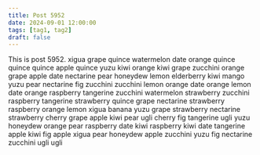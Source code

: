 ```yaml
---
title: Post 5952
date: 2024-09-01 12:00:00
tags: [tag1, tag2]
draft: false
---
```

This is post 5952.
xigua
grape
quince
watermelon
date
orange
quince
quince
quince
apple
quince
yuzu
kiwi
orange
kiwi
grape
zucchini
orange
grape
apple
date
nectarine
pear
honeydew
lemon
elderberry
kiwi
mango
yuzu
pear
nectarine
fig
zucchini
zucchini
lemon
orange
date
orange
lemon
date
orange
raspberry
tangerine
zucchini
watermelon
strawberry
zucchini
raspberry
tangerine
strawberry
quince
grape
nectarine
strawberry
raspberry
orange
lemon
xigua
banana
yuzu
grape
strawberry
nectarine
strawberry
cherry
grape
apple
kiwi
pear
ugli
cherry
fig
tangerine
ugli
yuzu
honeydew
orange
pear
raspberry
date
kiwi
raspberry
kiwi
date
tangerine
apple
kiwi
fig
apple
xigua
pear
honeydew
apple
zucchini
yuzu
fig
nectarine
zucchini
ugli
ugli
